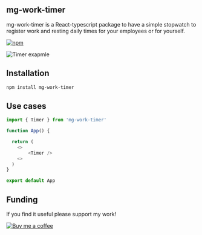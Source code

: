 ## mg-work-timer

mg-work-timer is a React-typescript package to have a simple stopwatch to register work and resting daily times for your employees or for yourself. 

[![npm](https://img.shields.io/npm/v/mg-work-timer)](https://www.npmjs.com/package/mg-work-timer)

![Timer exapmle](./lib/src/assets/TimerScreenshot.png)

## Installation

```bash
npm install mg-work-timer
```

## Use cases

```ts
import { Timer } from 'mg-work-timer'

function App() {

  return (
    <>
        <Timer />
    <>
  )
}

export default App
```

## Funding

If you find it useful please support my work! 

[![Buy me a coffee](https://www.buymeacoffee.com/assets/img/custom_images/orange_img.png)](https://www.buymeacoffee.com/miguelgisbert)



